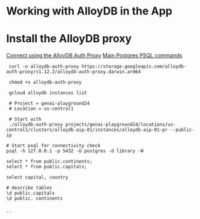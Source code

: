 # Working with AlloyDB in the App

# Install the AlloyDB proxy
[Connect using the AlloyDB Auth Proxy](https://cloud.google.com/alloydb/docs/auth-proxy/connect#psql)
[Main Postgres PSQL commands](https://www.geeksforgeeks.org/postgresql-psql-commands/)

```shell
 curl -o alloydb-auth-proxy https://storage.googleapis.com/alloydb-auth-proxy/v1.12.2/alloydb-auth-proxy.darwin.arm64
 
 chmod +x alloydb-auth-proxy
 
 gcloud alloydb instances list
 
 # Project = genai-playground24
 # Location = us-central1
 
 # Start with
 ./alloydb-auth-proxy projects/genai-playground24/locations/us-central1/clusters/alloydb-aip-01/instances/alloydb-aip-01-pr --public-ip

# Start psql for connectivity check
psql -h 127.0.0.1 -p 5432 -U postgres -d library -W

select * from public.continents;
select * from public.capitals;

select capital, country

# describe tables
\d public.capitals
\d public. continents


``